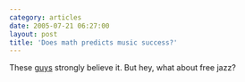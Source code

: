 ```yaml
---
category: articles
date: 2005-07-21 06:27:00
layout: post
title: 'Does math predicts music success?'
---
```


<p>These <a href="http://www.hitsongscience.com">guys</a> strongly believe it. But hey, what about free jazz?</p>

